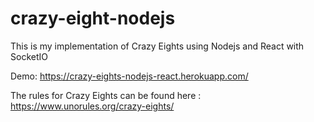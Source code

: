 # crazy-eight-nodejs

This is my implementation of Crazy Eights using Nodejs and React with SocketIO

Demo: https://crazy-eights-nodejs-react.herokuapp.com/

The rules for Crazy Eights can be found here : https://www.unorules.org/crazy-eights/
